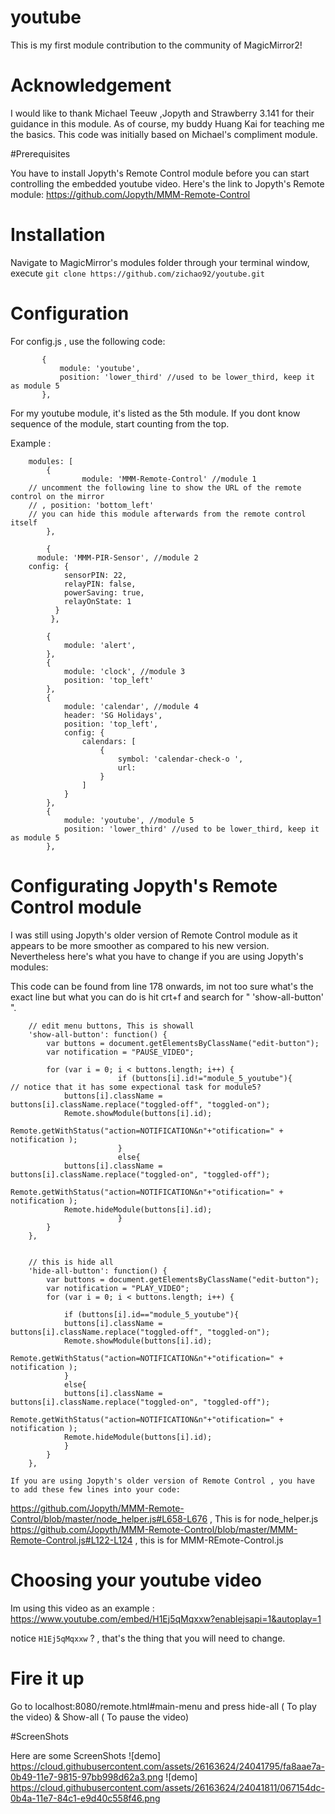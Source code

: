 # youtube
This is my first module contribution to the community of MagicMirror2!

# Acknowledgement 
I would like to thank Michael Teeuw ,Jopyth and Strawberry 3.141 for their guidance in this module. As of course, my buddy Huang Kai for teaching me the basics.
This code was initially based on Michael's compliment module.

#Prerequisites 

You have to install Jopyth's Remote Control module before you can start controlling the embedded youtube video. Here's the link to Jopyth's Remote module:
https://github.com/Jopyth/MMM-Remote-Control

# Installation

Navigate to MagicMirror's modules folder through your terminal window, execute `git clone https://github.com/zichao92/youtube.git`


# Configuration 

For config.js , use the following code:
 ```
		{
			module: 'youtube',
			position: 'lower_third' //used to be lower_third, keep it as module 5
		},
```
For my youtube module, it's listed as the 5th module. If you dont know sequence of the module, start counting from the top.

Example :
```
	modules: [
		{
    			module: 'MMM-Remote-Control' //module 1
    // uncomment the following line to show the URL of the remote control on the mirror
    // , position: 'bottom_left'
    // you can hide this module afterwards from the remote control itself
		},

		{
      module: 'MMM-PIR-Sensor', //module 2
    config: {
			sensorPIN: 22,
			relayPIN: false,
			powerSaving: true,
			relayOnState: 1
          }
         }, 

		{
			module: 'alert', 
		},
		{
			module: 'clock', //module 3
			position: 'top_left'
		},
		{
			module: 'calendar', //module 4
			header: 'SG Holidays',
			position: 'top_left',
			config: {
				calendars: [
					{
						symbol: 'calendar-check-o ',
						url: 
					}
				]
			}
		},
		{
			module: 'youtube', //module 5
			position: 'lower_third' //used to be lower_third, keep it as module 5
		},
```

# Configurating Jopyth's Remote Control module
I was still using Jopyth's older version of Remote Control module as it appears to be more smoother as compared to his new version.
Nevertheless here's what you have to change if you are using Jopyth's modules:

This code can be found from line 178 onwards, im not too sure what's the exact line but what you can do is hit crt+f and search for " 'show-all-button' ".

```
    // edit menu buttons, This is showall
    'show-all-button': function() {
        var buttons = document.getElementsByClassName("edit-button");
        var notification = "PAUSE_VIDEO";

        for (var i = 0; i < buttons.length; i++) {
                        if (buttons[i].id!="module_5_youtube"){                             // notice that it has some expectional task for module5?
            buttons[i].className = buttons[i].className.replace("toggled-off", "toggled-on");
            Remote.showModule(buttons[i].id);
            Remote.getWithStatus("action=NOTIFICATION&n"+"otification=" + notification );
                        }
                        else{
            buttons[i].className = buttons[i].className.replace("toggled-on", "toggled-off");
            Remote.getWithStatus("action=NOTIFICATION&n"+"otification=" + notification );
            Remote.hideModule(buttons[i].id);
                        }
        }
    },


    // this is hide all
    'hide-all-button': function() {
        var buttons = document.getElementsByClassName("edit-button");
        var notification = "PLAY_VIDEO";
        for (var i = 0; i < buttons.length; i++) {

            if (buttons[i].id=="module_5_youtube"){
            buttons[i].className = buttons[i].className.replace("toggled-off", "toggled-on");
            Remote.showModule(buttons[i].id);
            Remote.getWithStatus("action=NOTIFICATION&n"+"otification=" + notification );
            }
            else{
            buttons[i].className = buttons[i].className.replace("toggled-on", "toggled-off");
            Remote.getWithStatus("action=NOTIFICATION&n"+"otification=" + notification );
            Remote.hideModule(buttons[i].id);
            }
        }
    },
```


    If you are using Jopyth's older version of Remote Control , you have to add these few lines into your code:

https://github.com/Jopyth/MMM-Remote-Control/blob/master/node_helper.js#L658-L676 , This is for node_helper.js
https://github.com/Jopyth/MMM-Remote-Control/blob/master/MMM-Remote-Control.js#L122-L124 , this is for MMM-REmote-Control.js


# Choosing your youtube video

Im using this video as an example : https://www.youtube.com/embed/H1Ej5qMqxxw?enablejsapi=1&autoplay=1

notice `H1Ej5qMqxxw` ? , that's the thing that you will need to change. 

# Fire it up

Go to localhost:8080/remote.html#main-menu and press hide-all ( To play the video) & Show-all ( To pause the video)

#ScreenShots

Here are some ScreenShots
![demo] https://cloud.githubusercontent.com/assets/26163624/24041795/fa8aae7a-0b49-11e7-9815-97bb998d62a3.png
![demo] https://cloud.githubusercontent.com/assets/26163624/24041811/067154dc-0b4a-11e7-84c1-e9d40c558f46.png